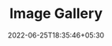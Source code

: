 ---
title: "Image Gallery"
date: 2022-06-25T18:35:46+05:30
draft: false
description: "My gallery :earth_asia:"
layout: "gallery"
images:
 - src: /images/gallery/1.jpg
 - src: /images/gallery/2.jpg
 - src: /images/gallery/3.jpg
---